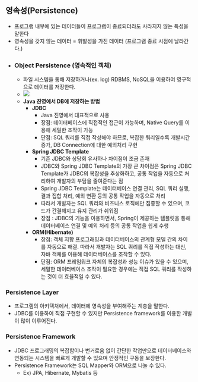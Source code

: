 ## 영속성(Persistence)
- 프로그램 내부에 있는 데이터들이 프로그램이 종료되더라도 사라지지 않는 특성을 말한다
- 영속성을 갖지 않는 데이터 = 휘발성을 가진 데이터 (프로그램 종료 시점에 날라간다.)
- ### Object Persistence (영속적인 객체)
  - 파일 시스템을 통해 저장하거나(ex. log) RDBMS, NoSQL을 이용하여 영구적으로 데이터를 저장한다.
  - ![](https://gmlwjd9405.github.io/images/database/orm-persistence.png)
  - **Java 진영에서 DB에 저장하는 방법**
    - **JDBC**
      - Java 진영에서 대표적으로 사용
      - 장점: 데이터베이스에 직접적인 접근이 가능하며, Native Query를 이용해 세밀한 조작이 가능
      - 단점: SQL 쿼리를 직접 작성해야 하므로, 복잡한 쿼리일수록 개발시간 증가, DB Connection에 대한 예외처리 구현
    - **Spring JDBC Template**
      - 기존 JDBC와 상당회 유사하나 차이점이 조금 존재
      -  JDBC와 Spring JDBC Template의 가장 큰 차이점은 Spring JDBC Template가 JDBC의 복잡성을 추상화하고, 공통 작업을 자동으로 처리하여 개발자의 부담을 줄여준다는 점
      - Spring JDBC Template는 데이터베이스 연결 관리, SQL 쿼리 실행, 결과 집합 처리, 예외 변환 등의 공통 작업을 자동으로 처리
      - 따라서 개발자는 SQL 쿼리와 비즈니스 로직에만 집중할 수 있으며, 코드가 간결해지고 유지 관리가 쉬워짐
      - 장점 : JDBC의 기능을 이용하면서, Spring이 제공하는 템플릿을 통해 데이터베이스 연결 및 예외 처리 등의 공통 작업을 쉽게 수행
    - **ORM(Hibernate)**
      - 장점: 객체 지향 프로그래밍과 데이터베이스의 관계형 모델 간의 차이를 자동으로 해결. 따라서 개발자는 SQL 쿼리를 직접 작성하는 대신, 자바 객체를 이용해 데이터베이스를 조작할 수 있다.
      - 단점: ORM 프레임워크 자체의 복잡성과 성능 이슈가 있을 수 있으며, 세밀한 데이터베이스 조작이 필요한 경우에는 직접 SQL 쿼리를 작성하는 것이 더 효율적일 수 있다.

### Persistence Layer
- 프로그램의 아키텍처에서, 데이터에 영속성을 부여해주는 계층을 말한다.
- JDBC를 이용하여 직접 구현할 수 있지만 Persistence framework를 이용한 개발이 많이 이루어진다.

### Persistence Framework
- JDBC 프로그래밍의 복잡함이나 번거로움 없이 간단한 작업만으로 데이터베이스와 연동되는 시스템을 빠르게 개발할 수 있으며 안정적인 구동을 보장한다.
- Persistence Framework는 SQL Mapper와 ORM으로 나눌 수 있다.
  - Ex) JPA, Hibernate, Mybatis 등


